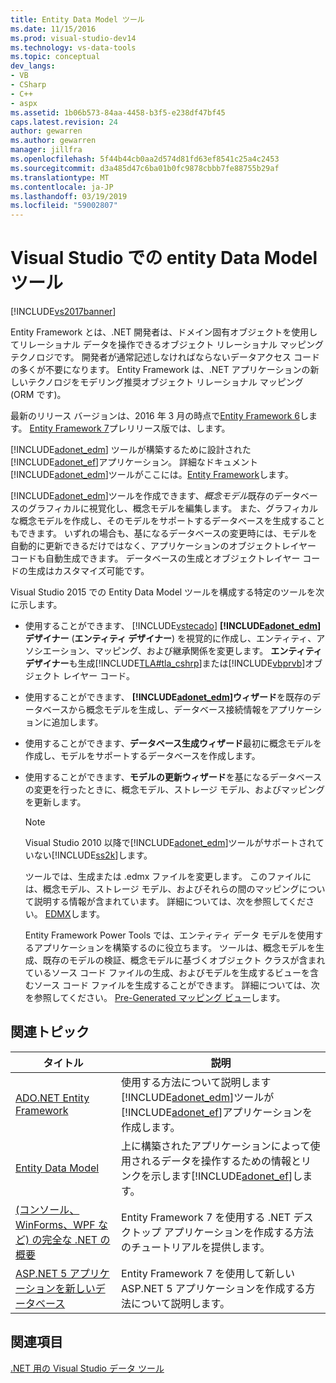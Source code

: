 ```yaml
---
title: Entity Data Model ツール
ms.date: 11/15/2016
ms.prod: visual-studio-dev14
ms.technology: vs-data-tools
ms.topic: conceptual
dev_langs:
- VB
- CSharp
- C++
- aspx
ms.assetid: 1b06b573-84aa-4458-b3f5-e238df47bf45
caps.latest.revision: 24
author: gewarren
ms.author: gewarren
manager: jillfra
ms.openlocfilehash: 5f44b44cb0aa2d574d81fd63ef8541c25a4c2453
ms.sourcegitcommit: d3a485d47c6ba01b0fc9878cbbb7fe88755b29af
ms.translationtype: MT
ms.contentlocale: ja-JP
ms.lasthandoff: 03/19/2019
ms.locfileid: "59002807"
---
```

# <a name="entity-data-model-tools-in-visual-studio"></a>Visual Studio での entity Data Model ツール
[!INCLUDE[vs2017banner](../includes/vs2017banner.md)]


Entity Framework とは、.NET 開発者は、ドメイン固有オブジェクトを使用してリレーショナル データを操作できるオブジェクト リレーショナル マッピング テクノロジです。 開発者が通常記述しなければならないデータアクセス コードの多くが不要になります。 Entity Framework は、.NET アプリケーションの新しいテクノロジをモデリング推奨オブジェクト リレーショナル マッピング (ORM です)。

 最新のリリース バージョンは、2016 年 3 月の時点で[Entity Framework 6](https://msdn.microsoft.com/data/ef)します。 [Entity Framework 7](https://docs.efproject.net/en/latest/)プレリリース版では、します。

 [!INCLUDE[adonet_edm](../includes/adonet-edm-md.md)] ツールが構築するために設計された[!INCLUDE[adonet_ef](../includes/adonet-ef-md.md)]アプリケーション。 詳細なドキュメント[!INCLUDE[adonet_edm](../includes/adonet-edm-md.md)]ツールがここには。[Entity Framework](https://msdn.microsoft.com/data/jj590134)します。

 [!INCLUDE[adonet_edm](../includes/adonet-edm-md.md)]ツールを作成できます、*概念モデル*既存のデータベースのグラフィカルに視覚化し、概念モデルを編集します。 また、グラフィカルな概念モデルを作成し、そのモデルをサポートするデータベースを生成することもできます。 いずれの場合も、基になるデータベースの変更時には、モデルを自動的に更新できるだけではなく、アプリケーションのオブジェクトレイヤー コードも自動生成できます。 データベースの生成とオブジェクトレイヤー コードの生成はカスタマイズ可能です。

 Visual Studio 2015 での Entity Data Model ツールを構成する特定のツールを次に示します。

- 使用することができます、 [!INCLUDE[vstecado](../includes/vstecado-md.md)]  **[!INCLUDE[adonet_edm](../includes/adonet-edm-md.md)]デザイナー** (**エンティティ デザイナー**) を視覚的に作成し、エンティティ、アソシエーション、マッピング、および継承関係を変更します。 **エンティティ デザイナー**も生成[!INCLUDE[TLA#tla_cshrp](../includes/tlasharptla-cshrp-md.md)]または[!INCLUDE[vbprvb](../includes/vbprvb-md.md)]オブジェクト レイヤー コード。

- 使用することができます、  **[!INCLUDE[adonet_edm](../includes/adonet-edm-md.md)]ウィザード**を既存のデータベースから概念モデルを生成し、データベース接続情報をアプリケーションに追加します。

- 使用することができます、**データベース生成ウィザード**最初に概念モデルを作成し、モデルをサポートするデータベースを作成します。

- 使用することができます、**モデルの更新ウィザード**を基になるデータベースの変更を行ったときに、概念モデル、ストレージ モデル、およびマッピングを更新します。

  > [!NOTE]
  >  Visual Studio 2010 以降で[!INCLUDE[adonet_edm](../includes/adonet-edm-md.md)]ツールがサポートされていない[!INCLUDE[ss2k](../includes/ss2k-md.md)]します。

  ツールでは、生成または .edmx ファイルを変更します。 このファイルには、概念モデル、ストレージ モデル、およびそれらの間のマッピングについて説明する情報が含まれています。 詳細については、次を参照してください。 [EDMX](https://msdn.microsoft.com/data/jj650889.aspx)します。

  Entity Framework Power Tools では、エンティティ データ モデルを使用するアプリケーションを構築するのに役立ちます。 ツールは、概念モデルを生成、既存のモデルの検証、概念モデルに基づくオブジェクト クラスが含まれているソース コード ファイルの生成、およびモデルを生成するビューを含むソース コード ファイルを生成することができます。 詳細については、次を参照してください。 [Pre-Generated マッピング ビュー](https://msdn.microsoft.com/data/dn469601.aspx)します。

## <a name="related-topics"></a>関連トピック

|タイトル|説明|
|-----------|-----------------|
|[ADO.NET Entity Framework](http://msdn.microsoft.com/library/a437041f-6899-4ae7-96ce-aabf528d7205)|使用する方法について説明します[!INCLUDE[adonet_edm](../includes/adonet-edm-md.md)]ツールが[!INCLUDE[adonet_ef](../includes/adonet-ef-md.md)]アプリケーションを作成します。|
|[Entity Data Model](http://msdn.microsoft.com/library/2dda3d5b-4582-4ba0-a91d-fcd7a1498137)|上に構築されたアプリケーションによって使用されるデータを操作するための情報とリンクを示します[!INCLUDE[adonet_ef](../includes/adonet-ef-md.md)]します。|
|[(コンソール、WinForms、WPF など) の完全な .NET の概要](/ef/ef6/get-started)|Entity Framework 7 を使用する .NET デスクトップ アプリケーションを作成する方法のチュートリアルを提供します。|
|[ASP.NET 5 アプリケーションを新しいデータベース](https://docs.efproject.net/en/latest/platforms/aspnetcore/new-db.html)|Entity Framework 7 を使用して新しい ASP.NET 5 アプリケーションを作成する方法について説明します。|

## <a name="see-also"></a>関連項目
 [.NET 用の Visual Studio データ ツール](../data-tools/visual-studio-data-tools-for-dotnet.md)
